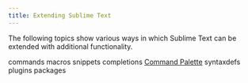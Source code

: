 ```yaml
---
title: Extending Sublime Text
---
```


The following topics show various ways in which Sublime Text can be extended
with additional functionality.


commands
macros
snippets
completions
[Command Palette](./command_palette)
syntaxdefs
plugins
packages
